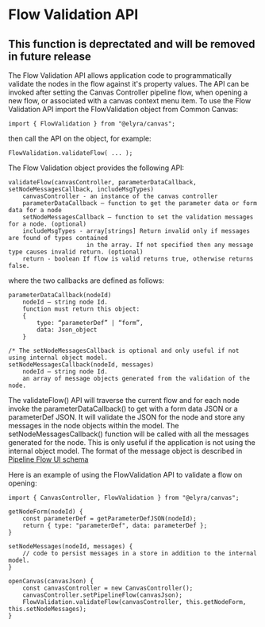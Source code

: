 # Flow Validation API

## __This function is deprectated and will be removed in  future release__

  The Flow Validation API allows application code to programmatically validate the nodes in the flow against it's property values.  The API can be invoked after setting the Canvas Controller pipeline flow, when opening a new flow, or associated with a canvas context menu item.  To use the Flow Validation API import the FlowValidation object from Common Canvas:
```
import { FlowValidation } from "@elyra/canvas";
```
then call the API on the object, for example:
```
FlowValidation.validateFlow( ... );
```

The Flow Validation object provides the following API:

```
validateFlow(canvasController, parameterDataCallback, setNodeMessagesCallback, includeMsgTypes)
	canvasController - an instance of the canvas controller
	parameterDataCallback – function to get the parameter data or form data for a node
	setNodeMessagesCallback – function to set the validation messages for a node. (optional)
    includeMsgTypes - array[strings] Return invalid only if messages are found of types contained
                      in the array. If not specified then any message type causes invalid return. (optional)
    return - boolean If flow is valid returns true, otherwise returns false.
```
where the two callbacks are defined as follows:
```
parameterDataCallback(nodeId)
	nodeId – string node Id.
	function must return this object:
	{
		type: “parameterDef” | “form”,
		data: Json_object
	}

/* The setNodeMessagesCallback is optional and only useful if not using internal object model.
setNodeMessagesCallback(nodeId, messages)
	nodeId – string node Id.
	an array of message objects generated from the validation of the node.
```

The validateFlow() API will traverse the current flow and for each node invoke the parameterDataCallback() to get with a form data JSON or a parameterDef JSON.  It will validate the JSON for the node and store any messages in the node objects within the model.  The setNodeMessagesCallback() function will be called with all the messages generated for the node.  This is only useful if the application is not using the internal object model.
The format of the message object is described in [Pipeline Flow UI schema](https://github.com/elyra-ai/wdp-pipeline-schemas/blob/master/common-pipeline/pipeline-flow/pipeline-flow-ui-v1-schema.json)

Here is an example of using the FlowValidation API to validate a flow on opening:

```
import { CanvasController, FlowValidation } from "@elyra/canvas";

getNodeForm(nodeId) {
    const parameterDef = getParameterDefJSON(nodeId);
    return { type: "parameterDef", data: parameterDef };
}

setNodeMessages(nodeId, messages) {
    // code to persist messages in a store in addition to the internal model.
}

openCanvas(canvasJson) {
    const canvasController = new CanvasController();
    canvasController.setPipelineFlow(canvasJson);
    FlowValidation.validateFlow(canvasController, this.getNodeForm, this.setNodeMessages);
}

```
